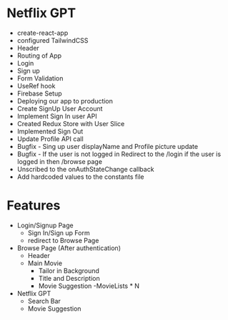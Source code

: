 # Netflix GPT
- create-react-app
- configured TailwindCSS
- Header
- Routing of App
- Login
- Sign up
- Form Validation
- UseRef hook
- Firebase Setup
- Deploying our app to production
- Create SignUp User Account
- Implement Sign In user API
- Created Redux Store with User Slice
- Implemented Sign Out
- Update Profile API call
- Bugfix - Sing up user displayName and Profile picture update
- Bugfix - If the user is not logged in Redirect to the /login if the user is logged in then /browse page
- Unscribed to the onAuthStateChange callback
- Add hardcoded values to the constants file

# Features 
- Login/Signup Page
   - Sign In/Sign up Form
   - redirect to Browse Page
- Browse Page (After authentication)
   - Header
   - Main Movie
     - Tailor in Background
     - Title and Description
     - Movie Suggestion
       -MovieLists * N
- Netflix GPT
  - Search Bar
  - Movie Suggestion